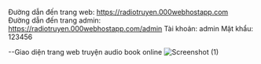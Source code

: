 Đường dẫn đến trang web: https://radiotruyen.000webhostapp.com<br/>
Đường dẫn đến trang admin: https://radiotruyen.000webhostapp.com/admin
Tài khoản: admin
Mật khẩu: 123456

--Giao diện trang web truyện audio book online 
![Screenshot (1)](https://user-images.githubusercontent.com/83917711/152545341-02633c1c-f752-42e1-bb93-38e4e66ec17d.png)
